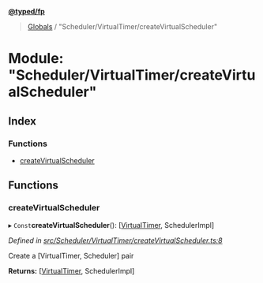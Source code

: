**[@typed/fp](../README.md)**

> [Globals](../globals.md) / "Scheduler/VirtualTimer/createVirtualScheduler"

# Module: "Scheduler/VirtualTimer/createVirtualScheduler"

## Index

### Functions

* [createVirtualScheduler](_scheduler_virtualtimer_createvirtualscheduler_.md#createvirtualscheduler)

## Functions

### createVirtualScheduler

▸ `Const`**createVirtualScheduler**(): [[VirtualTimer](../interfaces/_scheduler_virtualtimer_virtualtimer_.virtualtimer.md), SchedulerImpl]

*Defined in [src/Scheduler/VirtualTimer/createVirtualScheduler.ts:8](https://github.com/TylorS/typed-fp/blob/f129829/src/Scheduler/VirtualTimer/createVirtualScheduler.ts#L8)*

Create a [VirtualTimer, Scheduler] pair

**Returns:** [[VirtualTimer](../interfaces/_scheduler_virtualtimer_virtualtimer_.virtualtimer.md), SchedulerImpl]
